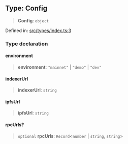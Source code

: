 
## Type: Config

> **Config**: `object`

Defined in: [src/types/index.ts:3](https://github.com/centrifuge/sdk/blob/fb803645c34c4d8e009e46398bb7c2e3dad2d94f/src/types/index.ts#L3)

### Type declaration

#### environment

> **environment**: `"mainnet"` \| `"demo"` \| `"dev"`

#### indexerUrl

> **indexerUrl**: `string`

#### ipfsUrl

> **ipfsUrl**: `string`

#### rpcUrls?

> `optional` **rpcUrls**: `Record`\<`number` \| `string`, `string`\>
